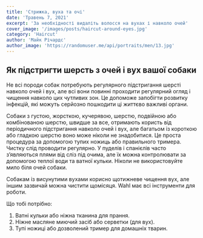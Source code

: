 ```yaml
---
title: 'Стрижка, вуха та очі'
date: 'Травень 7, 2021'
excerpt: 'За необхідності видаліть волосся на вухах і навколо очей'
cover_image: '/images/posts/haircut-around-eyes.jpg'
category: 'Haircut'
author: 'Майк Річардс'
author_image: 'https://randomuser.me/api/portraits/men/13.jpg'
---
```


## Як підстригти шерсть з очей і вух вашої собаки
Не всі породи собак потребують регулярного підстригання шерсті навколо очей і вух, але всі вони повинні проходити регулярний огляд і чищення навколо цих чутливих зон.
Це допоможе запобігти розвитку інфекцій, які можуть серйозно пошкодити ці життєво важливі органи.

Собаки з густою, жорсткою, кучерявою, шерстю, подвійною або комбінованою шерстю, швидше за все, отримають користь від періодичного підстригання навколо очей і вух, але багатьом із короткою або гладкою шерстю воно може ніколи не знадобитися.
Це проста процедура за допомогою тупих ножиць або правильного тримера. Чистку слід проводити регулярно. У пуделів і спанієлів часто з’являються плями від сліз під очима, але їх можна контролювати за допомогою теплої води та ватної кульки. Ніколи не використовуйте мило біля очей собаки.

Собакам із висунутими вухами корисно щотижневе чищення вух, але іншим зазвичай можна чистити щомісяця. Wahl має всі інструменти для роботи.

Що тобі потрібно:

1. Ватні кульки або ніжна тканина для прання.
2. Ніжне масляне миючий засіб або серветки (для вух).
3. Тупі ножиці або дозволений тример для домашніх тварин.
